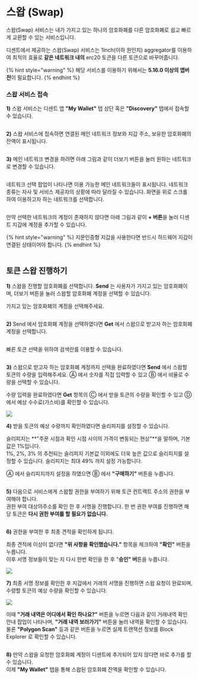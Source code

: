 # 스왑 (Swap)

스왑(Swap) 서비스는 내가 가지고 있는 하나의 암호화폐를 다른 암호화폐로 쉽고 빠르게 교환할 수 있는 서비스입니다.

디센트에서 제공하는 스왑(Swap) 서비스는 1Inch(이하 원인치) aggregator를 이용하여 최적의 효율로 **같은 네트워크 내의** erc20 토큰을 다른 토큰으로 바꾸어줍니다.

{% hint style="warning" %}
해당 서비스를 이용하기 위해서는 **5.16.0 이상의 앱버전**이 필요합니다.
{% endhint %}

### 스왑 서비스 접속 <a href="#select-network" id="select-network"></a>

**1)**  스왑 서비스는 디센트 앱 **"My Wallet"** 탭 상단 혹은 **"Discovery"** 탭에서 접속할 수 있습니다.

<div align="left">

<img src="../.gitbook/assets/Swap-1.png" alt="">

</div>

**2)** 스왑 서비스에 접속하면 연결된 메인 네트워크 정보와 지갑 주소, 보유한 암호화폐의 잔액이 표시됩니다.

<img src="../.gitbook/assets/Swap-2.png" alt="" data-size="original">

**3)** 메인 네트워크 변경을 하려면 아래 그림과 같이 더보기 버튼을 눌러 원하는 네트워크로 변경할 수 있습니다.

<figure><img src="../.gitbook/assets/Swap-3.png" alt=""><figcaption></figcaption></figure>

네트워크 선택 팝업이 나타나면 이용 가능한 메인 네트워크들이 표시됩니다. 네트워크 종류는 자사 및 서비스 제공자의 상황에 따라 달라질 수 있습니다. 화면을 위로 스크롤 하여 이용하고자 하는 네트워크를 선택합니다.

<figure><img src="../.gitbook/assets/Swap-4.png" alt=""><figcaption></figcaption></figure>

만약 선택한 네트워크의 계정이 존재하지 않다면 아래 그림과 같이 **+ 버튼**을 눌러 디센트 지갑에 계정을 추가할 수 있습니다.

{% hint style="warning" %}
지문인증형 지갑을 사용한다면 반드시 하드웨어 지갑이 연결된 상태이어야 합니다.
{% endhint %}

<figure><img src="../.gitbook/assets/Swap-5.png" alt=""><figcaption></figcaption></figure>

## **토큰 스왑 진행하기**  <a href="#start-swapping" id="start-swapping"></a>

**1)** 스왑을 진행할 암호화폐를 선택합니다.  **Send** 는 사용자가 가지고 있는 암호화폐이며, 더보기 버튼을 눌러 스왑할 암호화폐 계정을 선택할 수 있습니다.

가지고 있는 암호화폐의 계정을 선택해주세요.

<figure><img src="../.gitbook/assets/Swap-6.png" alt=""><figcaption></figcaption></figure>



**2)** Send 에서 암호화폐 계정을 선택하였다면 **Get** 에서 스왑으로 받고자 하는 암호화폐 계정을 선택합니다.

<figure><img src="../.gitbook/assets/Swap-9.png" alt=""><figcaption></figcaption></figure>

빠른 토큰 선택을 위하여 검색란를 이용할 수 있습니다.

<figure><img src="../.gitbook/assets/Swap-8.png" alt=""><figcaption></figcaption></figure>

**3)** 스왑으로 받고자 하는 암호화폐 계정까지 선택을 완료하였다면 **Send** 에서 스왑할 토큰의 수량을 입력해주세요. Ⓐ 에서 숫자를 직접 입력할 수 있고 Ⓑ 에서 비율로 수량을 선택할 수 있습니다.

수량 입력을 완료하였다면 **Get** 항목의 Ⓒ 에서 받을 토큰의 수량을 확인할 수 있고 Ⓓ 에서 예상 수수료(가스비)를 확인할 수 있습니다.

![](../.gitbook/assets/Swap-10.png)

**4)** 받을 토큰의 예상 수량까지 확인하였다면 슬리피지를 설정할 수 있습니다.&#x20;

슬리피지는 **"주문 시점과 확인 시점 사이의 가격이 변동되는 현상"**을 말하며, 기본값은 1%입니다.  \
1%, 2%, 3% 의 추천되는 슬리피지 기본값 이외에도 더욱 높은 값으로 슬리피지를 설정할 수 있습니다. 슬리피지는 최대 49% 까지 설정 가능합니다.

Ⓐ 에서 슬리피지까지 설정을 하였으면 Ⓑ 에서 **"구매하기"** 버튼을 누릅니다.

<div align="left">

<img src="../.gitbook/assets/Swap-11.png" alt="">

</div>

**5)** 다음으로 서비스에게 스왑할 권한을 부여하기 위해 토큰 컨트랙트 주소의 권한을 부여해야 합니다.\
권한 부여 대상의주소를 확인 한 후 서명을 진행합니다. 한 번 권한 부여를 진행하면 해당 토큰은 **다시 권한 부여를 할 필요가 없습니다.**

<figure><img src="../.gitbook/assets/Swap-16.png" alt=""><figcaption></figcaption></figure>

**6)** 권한을 부여한 후 최종 견적을 확인하게 됩니다.&#x20;

최종 견적에 이상이 없다면 **"위 사항을 확인했습니다."** 항목을 체크하여 **"확인"** 버튼을 누릅니다.\
이후 서명 정보들이 맞는 지  다시 한번 확인을 한 후 "**승인" 버**튼을 누릅니다.

![](../.gitbook/assets/Swap-12.png)

**7)** 최종 서명 정보를 확인한 후 지갑에서 거래의 서명을 진행하면 스왑 요청이 완료되며, 수령할 토큰의 예상 수량을 확인할 수 있습니다.

![](../.gitbook/assets/Swap-13.png)

이때 **"거래 내역은 어디에서 확인 하나요?"** 버튼을 누르면 다음과 같이 거래내역 확인 안내 팝업이 나타나며, **"거래 내역 보러가기"** 버튼을 눌러 내역을 확인할 수 있습니다. \
물론 **"Polygon Scan"** 등과 같은 버튼을 누르면 실제 트랜잭션 정보를 Block Explorer 로 확인할 수 있습니다.

<figure><img src="../.gitbook/assets/Swap-17.png" alt=""><figcaption></figcaption></figure>

**8)** 만약 스왑을 요청한 암호화폐 계정이 디센트에 추가되어 있지 않다면 바로 추가를 할 수 있습니다.\
이제 **"My Wallet"** 탭을 통해 스왑된 암호화폐 잔액을 확인할 수 있습니다.

<figure><img src="../.gitbook/assets/Swap-14.png" alt=""><figcaption></figcaption></figure>

